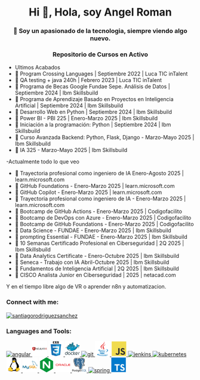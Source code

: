 <h1 align="center">Hi 👋, Hola, soy Angel Roman</h1>
<h3 align="center">🌱 Soy un apasionado de la tecnologia, siempre viendo algo nuevo.</h3>
<h3 align="center">Repositorio de Cursos en Activo</h3>

- Ultimos Acabados
- 🌱 Program Crossing Languages | Septiembre 2022 | Luca TIC inTalent
- 🌱 QA testing + java 240h | Febrero 2023 | Luca TIC inTalent
- 🌱 Programa de Becas Google Fundae Sepe. Análisis de Datos | Septiembre 2024 | Ibm Skillsbuild
- 🌱 Programa de Aprendizaje Basado en Proyectos en Inteligencia Artificial | Septiembre 2024 | Ibm Skillsbuild
- 🌱 Desarrollo Web en Python | Septiembre 2024 | Ibm Skillsbuild
- 🌱 Power BI - PBI 225 | Enero-Marzo 2025 | Ibm Skillsbuild
- 🌱 Iniciación a la programación: Python | Septiembre 2024 | Ibm Skillsbuild
- 🌱 Curso Avanzada Backend: Python, Flask, Django - Marzo-Mayo 2025 | Ibm Skillsbuild
- 🌱 IA 325 - Marzo-Mayo 2025 | Ibm Skillsbuild

-Actualmente todo lo que veo 
- 🌱 Trayectoria profesional como ingeniero de IA Enero-Agosto 2025 | learn.microsoft.com
- 🌱 GitHub Foundations - Enero-Marzo 2025 | learn.microsoft.com
- 🌱 GitHub Copilot - Enero-Marzo 2025 | learn.microsoft.com
- 🌱 Trayectoria profesional como ingeniero de IA - Enero-Marzo 2025 | learn.microsoft.com
- 🌱 Bootcamp de GitHub Actions - Enero-Marzo 2025 | Codigofacilito
- 🌱 Bootcamp de DevOps con Azure - Enero-Marzo 2025 | Codigofacilito
- 🌱 Bootcamp de GitHub Foundations - Enero-Marzo 2025 | Codigofacilito
- 🌱 Data Science - FUNDAE - Enero-Marzo 2025 | Ibm Skillsbuild
- 🌱 prompting Essential - FUNDAE - Enero-Marzo 2025 | Ibm Skillsbuild
- 🌱 10 Semanas Certificado Profesional en Ciberseguridad | 2Q 2025 | Ibm Skillsbuild
- 🌱 Data Analytics Certificate - Enero-Octubre 2025 | Ibm Skillsbuild
- 🌱 Seneca - Trabajo con IA Abril-Octubre 2025 | Ibm Skillsbuild
- 🌱 Fundamentos de Inteligencia Artificial | 2Q 2025 | Ibm Skillsbuild
- 🌱 CISCO Analista Junior en Ciberseguridad | 2025 | netacad.com


Y en el tiempo libre algo de VR o aprender n8n y automatizacion.

<h3 align="left">Connect with me:</h3>
<p align="left">
<a href="https://www.linkedin.com/in/angel-roman-861583139/" target="blank"><img align="center" src="https://raw.githubusercontent.com/rahuldkjain/github-profile-readme-generator/master/src/images/icons/Social/linked-in-alt.svg" alt="santiagorodriguezsanchez" height="30" width="40" /></a>
</p>

<h3 align="left">Languages and Tools:</h3>
<p align="left"> <a href="https://angular.io" target="_blank" rel="noreferrer"> <img src="https://angular.io/assets/images/logos/angular/angular.svg" alt="angular" width="40" height="40"/> </a> <a href="https://angular.io" target="_blank" rel="noreferrer"> <img src="https://raw.githubusercontent.com/devicons/devicon/master/icons/angularjs/angularjs-original-wordmark.svg" alt="angularjs" width="40" height="40"/> </a> <a href="https://www.w3schools.com/css/" target="_blank" rel="noreferrer"> <img src="https://raw.githubusercontent.com/devicons/devicon/master/icons/css3/css3-original-wordmark.svg" alt="css3" width="40" height="40"/> </a> <a href="https://www.docker.com/" target="_blank" rel="noreferrer"> <img src="https://raw.githubusercontent.com/devicons/devicon/master/icons/docker/docker-original-wordmark.svg" alt="docker" width="40" height="40"/> </a> <a href="https://git-scm.com/" target="_blank" rel="noreferrer"> <img src="https://www.vectorlogo.zone/logos/git-scm/git-scm-icon.svg" alt="git" width="40" height="40"/> </a> <a href="https://www.java.com" target="_blank" rel="noreferrer"> <img src="https://raw.githubusercontent.com/devicons/devicon/master/icons/java/java-original.svg" alt="java" width="40" height="40"/> </a> <a href="https://developer.mozilla.org/en-US/docs/Web/JavaScript" target="_blank" rel="noreferrer"> <img src="https://raw.githubusercontent.com/devicons/devicon/master/icons/javascript/javascript-original.svg" alt="javascript" width="40" height="40"/> </a> <a href="https://www.jenkins.io" target="_blank" rel="noreferrer"> <img src="https://www.vectorlogo.zone/logos/jenkins/jenkins-icon.svg" alt="jenkins" width="40" height="40"/> </a> <a href="https://kubernetes.io" target="_blank" rel="noreferrer"> <img src="https://www.vectorlogo.zone/logos/kubernetes/kubernetes-icon.svg" alt="kubernetes" width="40" height="40"/> </a> <a href="https://www.linux.org/" target="_blank" rel="noreferrer"> <img src="https://raw.githubusercontent.com/devicons/devicon/master/icons/linux/linux-original.svg" alt="linux" width="40" height="40"/> </a> <a href="https://www.mysql.com/" target="_blank" rel="noreferrer"> <img src="https://raw.githubusercontent.com/devicons/devicon/master/icons/mysql/mysql-original-wordmark.svg" alt="mysql" width="40" height="40"/> </a> <a href="https://www.nginx.com" target="_blank" rel="noreferrer"> <img src="https://raw.githubusercontent.com/devicons/devicon/master/icons/nginx/nginx-original.svg" alt="nginx" width="40" height="40"/> </a> <a href="https://www.oracle.com/" target="_blank" rel="noreferrer"> <img src="https://raw.githubusercontent.com/devicons/devicon/master/icons/oracle/oracle-original.svg" alt="oracle" width="40" height="40"/> </a> <a href="https://www.postgresql.org" target="_blank" rel="noreferrer"> <img src="https://raw.githubusercontent.com/devicons/devicon/master/icons/postgresql/postgresql-original-wordmark.svg" alt="postgresql" width="40" height="40"/> </a> <a href="https://spring.io/" target="_blank" rel="noreferrer"> <img src="https://www.vectorlogo.zone/logos/springio/springio-icon.svg" alt="spring" width="40" height="40"/> </a> <a href="https://www.typescriptlang.org/" target="_blank" rel="noreferrer"> <img src="https://raw.githubusercontent.com/devicons/devicon/master/icons/typescript/typescript-original.svg" alt="typescript" width="40" height="40"/> </a> </p>

